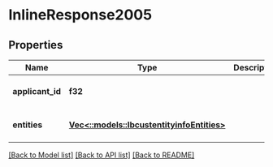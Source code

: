 # InlineResponse2005

## Properties
Name | Type | Description | Notes
------------ | ------------- | ------------- | -------------
**applicant_id** | **f32** |  | [optional] [default to null]
**entities** | [**Vec<::models::IbcustentityinfoEntities>**](ibcustentityinfo_entities.md) |  | [optional] [default to null]

[[Back to Model list]](../README.md#documentation-for-models) [[Back to API list]](../README.md#documentation-for-api-endpoints) [[Back to README]](../README.md)


